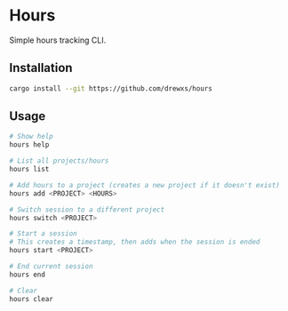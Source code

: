 # Hours

Simple hours tracking CLI.

## Installation

```sh
cargo install --git https://github.com/drewxs/hours
```

## Usage

```sh
# Show help
hours help

# List all projects/hours
hours list

# Add hours to a project (creates a new project if it doesn't exist)
hours add <PROJECT> <HOURS>

# Switch session to a different project
hours switch <PROJECT>

# Start a session
# This creates a timestamp, then adds when the session is ended
hours start <PROJECT>

# End current session
hours end

# Clear
hours clear
```
